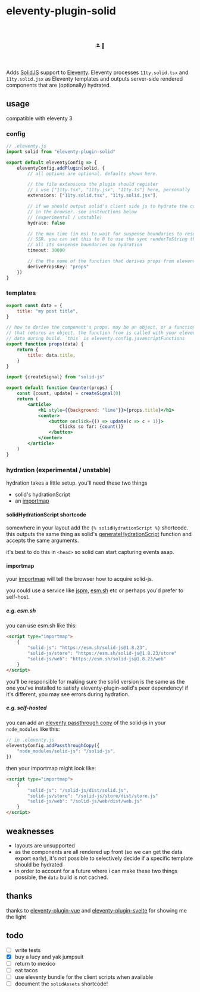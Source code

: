 # eleventy-plugin-solid

<br><br><div align="center">🏝️💖</div><br><br>

Adds [SolidJS](https://www.solidjs.com) support to
[Eleventy](https://www.11ty.dev). Eleventy processes `11ty.solid.tsx` and
`11ty.solid.jsx` as Eleventy templates and outputs server-side rendered
components that are (optionally) hydrated.

## usage

compatible with eleventy 3

### config

```ts
// .eleventy.js
import solid from "eleventy-plugin-solid"

export default eleventyConfig => {
	eleventyConfig.addPlugin(solid, {
		// all options are optional. defaults shown here.

		// the file extensions the plugin should register
		// i use ["11ty.tsx", "11ty.jsx", "11ty.ts"] here, personally
		extensions: ["11ty.solid.tsx", "11ty.solid.jsx"],

		// if we should output solid's client side js to hydrate the component
		// in the browser. see instructions below
		// (experimental / unstable)
		hydrate: false

		// the max time (in ms) to wait for suspense boundaries to resolve during
		// SSR. you can set this to 0 to use the sync renderToString that resolves
		// all its suspense boundaries on hydration
		timeout: 30000

		// the the name of the function that derives props from eleventy data.
		derivePropsKey: "props"
	})
}
```

### templates

```jsx
export const data = {
	title: "my post title",
}

// how to derive the component's props. may be an object, or a function
// that returns an object. the function from is called with your eleventy
// data during build. `this` is eleventy.config.javascriptFunctions
export function props(data) {
	return {
		title: data.title,
	}
}

import {createSignal} from "solid-js"

export default function Counter(props) {
	const [count, update] = createSignal(0)
	return (
		<article>
			<h1 style={{background: "lime"}}>{props.title}</h1>
			<center>
				<button onclick={() => update(c => c + 1)}>
					Clicks so far: {count()}
				</button>
			</center>
		</article>
	)
}
```

### hydration (experimental / unstable)

hydration takes a little setup. you'll need these two things

- solid's hydrationScript
- an [importmap](https://developer.mozilla.org/en-US/docs/Web/HTML/Element/script/type/importmap)

#### solidHydrationScript shortcode

somewhere in your layout add the `{% solidHydrationScript %}` shortcode. this
outputs the same thing as solid's
[generateHydrationScript](https://docs.solidjs.com/reference/rendering/hydration-script#hydrationscript)
function and accepts the same arguments.

it's best to do this in `<head>` so solid can start capturing events asap.

#### importmap

your
[importmap](https://developer.mozilla.org/en-US/docs/Web/HTML/Element/script/type/importmap)
will tell the browser how to acquire solid-js.

you could use a service like [jspm](https://jspm.org/),
[esm.sh](https://esm.sh/) etc or perhaps you'd prefer to self-host.

##### e.g. esm.sh

you can use esm.sh like this:

```html
<script type="importmap">
	{
		"solid-js": "https://esm.sh/solid-js@1.8.23",
		"solid-js/store": "https://esm.sh/solid-js@1.8.23/store"
		"solid-js/web": "https://esm.sh/solid-js@1.8.23/web"
	}
</script>
```

you'll be responsible for making sure the solid version is the same as the one
you've installed to satisfy eleventy-plugin-solid's peer dependency! if it's
different, you may see errors during hydration.

##### e.g. self-hosted

you can add an [eleventy passthrough copy](https://www.11ty.dev/docs/copy/) of
the solid-js in your `node_modules` like this:

```ts
// in .eleventy.js
eleventyConfig.addPassthroughCopy({
	"node_modules/solid-js": "/solid-js",
})
```

then your importmap might look like:

```html
<script type="importmap">
	{
		"solid-js": "/solid-js/dist/solid.js",
		"solid-js/store": "/solid-js/store/dist/store.js"
		"solid-js/web": "/solid-js/web/dist/web.js"
	}
</script>
```

## weaknesses

- layouts are unsupported
- as the components are all rendered up front (so we can get the data export
  early), it's not possible to selectively decide if a specific template should
  be hydrated
- in order to account for a future where i can make these two things possible,
  the `data` build is not cached.

## thanks

thanks to [eleventy-plugin-vue](https://github.com/11ty/eleventy-plugin-vue/)
and [eleventy-plugin-svelte](https://github.com/gobeli/eleventy-plugin-svelte)
for showing me the light

## todo

- [ ] write tests
- [x] buy a lucy and yak jumpsuit
- [ ] return to mexico
- [ ] eat tacos
- [ ] use eleventy bundle for the client scripts when available
- [ ] document the `solidAssets` shortcode!
